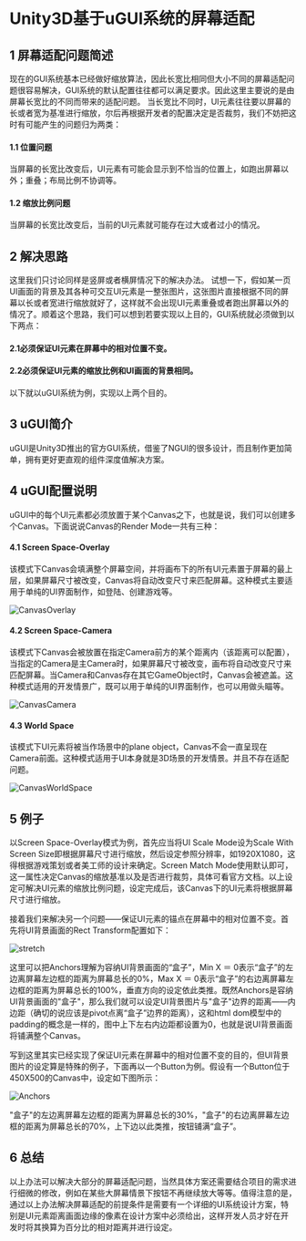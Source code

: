 # Unity3D基于uGUI系统的屏幕适配

## 1 屏幕适配问题简述
现在的GUI系统基本已经做好缩放算法，因此长宽比相同但大小不同的屏幕适配问题很容易解决，GUI系统的默认配置往往都可以满足要求。因此这里主要说的是由屏幕长宽比的不同而带来的适配问题。
当长宽比不同时，UI元素往往要以屏幕的长或者宽为基准进行缩放，尔后再根据开发者的配置决定是否裁剪，我们不妨把这时有可能产生的问题归为两类：
#### 1.1 位置问题
当屏幕的长宽比改变后，UI元素有可能会显示到不恰当的位置上，如跑出屏幕以外；重叠；布局比例不协调等。
#### 1.2 缩放比例问题
当屏幕的长宽比改变后，当前的UI元素就可能存在过大或者过小的情况。

## 2 解决思路
这里我们只讨论同样是竖屏或者横屏情况下的解决办法。
试想一下，假如某一页UI画面的背景及其各种可交互UI元素是一整张图片，这张图片直接根据不同的屏幕以长或者宽进行缩放就好了，这样就不会出现UI元素重叠或者跑出屏幕以外的情况了。顺着这个思路，我们可以想到若要实现以上目的，GUI系统就必须做到以下两点：
#### 2.1必须保证UI元素在屏幕中的相对位置不变。
#### 2.2必须保证UI元素的缩放比例和UI画面的背景相同。
以下就以uGUI系统为例，实现以上两个目的。

## 3 uGUI简介
uGUI是Unity3D推出的官方GUI系统，借鉴了NGUI的很多设计，而且制作更加简单，拥有更好更直观的组件深度值解决方案。

## 4 uGUI配置说明
uGUI中的每个UI元素都必须放置于某个Canvas之下，也就是说，我们可以创建多个Canvas。下面说说Canvas的Render Mode一共有三种：
#### 4.1 Screen Space-Overlay
该模式下Canvas会填满整个屏幕空间，并将画布下的所有UI元素置于屏幕的最上层，如果屏幕尺寸被改变，Canvas将自动改变尺寸来匹配屏幕。这种模式主要适用于单纯的UI界面制作，如登陆、创建游戏等。

![CanvasOverlay](https://github.com/Jerrywyj/Learn-way/blob/master/Unity3D/1/CanvasOverlay.png)

#### 4.2 Screen Space-Camera
该模式下Canvas会被放置在指定Camera前方的某个距离内（该距离可以配置），当指定的Camera是主Camera时，如果屏幕尺寸被改变，画布将自动改变尺寸来匹配屏幕。当Camera和Canvas存在其它GameObject时，Canvas会被遮盖。这种模式适用的开发情景广，既可以用于单纯的UI界面制作，也可以用做头瞄等。

![CanvasCamera](https://github.com/Jerrywyj/Learn-way/blob/master/Unity3D/1/CanvasCamera.png)

#### 4.3 World Space
该模式下UI元素将被当作场景中的plane object，Canvas不会一直呈现在Camera前面。这种模式适用于UI本身就是3D场景的开发情景。并且不存在适配问题。

![CanvasWorldSpace](https://github.com/Jerrywyj/Learn-way/blob/master/Unity3D/1/CanvasWorldSpace.png)

## 5 例子
以Screen Space-Overlay模式为例，首先应当将UI Scale Mode设为Scale With Screen Size即根据屏幕尺寸进行缩放，然后设定参照分辨率，如1920X1080，这得根据游戏策划或者美工师的设计来确定。Screen Match Mode使用默认即可，这一属性决定Canvas的缩放基准以及是否进行裁剪，具体可看官方文档。以上设定可解决UI元素的缩放比例问题，设定完成后，该Canvas下的UI元素将根据屏幕尺寸进行缩放。

接着我们来解决另一个问题——保证UI元素的锚点在屏幕中的相对位置不变。首先将UI背景画面的Rect Transform配置如下：

![stretch](https://github.com/Jerrywyj/Learn-way/blob/master/Unity3D/1/stretch.png)

这里可以把Anchors理解为容纳UI背景画面的“盒子”，Min X ＝ 0表示“盒子”的左边离屏幕左边框的距离为屏幕总长的0%，Max X ＝ 0表示“盒子”的右边离屏幕左边框的距离为屏幕总长的100%，垂直方向的设定依此类推。既然Anchors是容纳UI背景画面的"盒子"，那么我们就可以设定UI背景图片与"盒子"边界的距离——内边距（确切的说应该是pivot点离“盒子”边界的距离），这和html dom模型中的padding的概念是一样的，图中上下左右内边距都设置为0，也就是说UI背景画面将铺满整个Canvas。

写到这里其实已经实现了保证UI元素在屏幕中的相对位置不变的目的，但UI背景图片的设定算是特殊的例子，下面再以一个Button为例。假设有一个Button位于450X500的Canvas中，设定如下图所示：

![Anchors](https://github.com/Jerrywyj/Learn-way/blob/master/Unity3D/1/Anchors.png)

"盒子"的左边离屏幕左边框的距离为屏幕总长的30%，"盒子"的右边离屏幕左边框的距离为屏幕总长的70%，上下边以此类推，按钮铺满“盒子”。

## 6 总结
以上办法可以解决大部分的屏幕适配问题，当然具体方案还需要结合项目的需求进行细微的修改，例如在某些大屏幕情景下按钮不再继续放大等等。值得注意的是，通过以上办法解决屏幕适配的前提条件是需要有一个详细的UI系统设计方案，特别是UI元素距离画面边缘的像素在设计方案中必须给出，这样开发人员才好在开发时将其换算为百分比的相对距离并进行设定。


